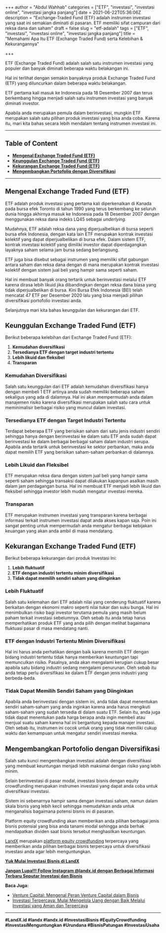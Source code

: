 +++
author = "Abdul Wahhab"
categories = ["ETF", "investasi", "investasi online", "investasi jangka panjang"]
date = 2021-06-22T05:36:06Z
description = "Exchange-Traded Fund (ETF) adalah instrumen investasi yang saat ini semakian diminati di pasaran. ETF memiliki sifat campuran dari reksa dana dan saham"
draft = false
slug = "etf-adalah"
tags = ["ETF", "investasi", "investasi online", "investasi jangka panjang"]
title = "Memahami Apa Itu ETF (Exchange Traded Fund) serta Kelebihan & Kekurangannya"

+++


ETF (Exchange Traded Fund) adalah salah satu instrumen investasi yang populer dan banyak diminati beberapa waktu belakangan ini.

Hal ini terlihat dengan semakin banyaknya produk Exchange Traded Fund (ETF) yang diluncurkan dalam beberapa waktu belakangan.

ETF pertama kali masuk ke Indonesia pada 18 Desember 2007 dan terus berkembang hingga menjadi salah satu instrumen investasi yang banyak diminati investor.

Apabila anda merupakan pemula dalam berinvestasi, mungkin ETF merupakan salah satu pilihan produk investasi yang bisa anda coba. Karena itu, mari kita bahas secara lebih mendalam tentang instrumen investasi ini.

---

## Table of Content

* **[Mengenal Exchange Traded Fund (ETF)](#mengenal-exchange-traded-fund-etf)**
* **[Keunggulan Exchange Traded Fund (ETF)](#keunggulan-exchange-traded-fund-etf)**
* **[Kekurangan Exchange Traded Fund (ETF)](#kekurangan-exchange-traded-fund-etf)**
* **[Mengembangkan Portofolio dengan Diversifikasi](#mengembangkan-portofolio-dengan-diversifikasi)**

---

## Mengenal Exchange Traded Fund (ETF)

ETF adalah produk investasi yang pertama kali diperkenalkan di Kanada pada bursa efek Toronto di tahun 1990 yang terus berkembang ke seluruh dunia hingga akhirnya masuk ke Indonesia pada 18 Desember 2007 dengan menggunakan reksa dana indeks LQ45 sebagai _underlying._ 

Mudahnya, ETF adalah reksa dana yang diperjualbelikan di bursa seperti bursa efek Indonesia, dengan kata lain ETF merupakan kontrak investasi kolektif yang dapat diperjualbelikan di bursa efek. Dalam sistem ETF, kontrak investasi kolektif yang dimiliki investor dapat diperdagangkan layaknya saham selama jam bursa sedang berlangsung.

ETF juga bisa disebut sebagai instrumen yang memiliki sifat gabungan antara saham dan reksa dana dengan di mana merupakan kontrak investasi kolektif dengan sistem jual beli yang hampir sama seperti saham.

Hal ini membuat banyak orang tertarik untuk berinvestasi melalui ETF karena dirasa lebih likuid jika dibandingkan dengan reksa dana biasa yang tidak diperjualbelikan di bursa. Kini Bursa Efek Indonesia (BEI) telah mencatat 47 ETF per Desember 2020 lalu yang bisa menjadi pilihan diversifikasi portofolio investasi anda.

Selanjutnya mari kita bahas keunggulan dan kekurangan dari ETF.

## Keunggulan Exchange Traded Fund (ETF)

Berikut beberapa kelebihan dari Exchange Traded Fund (ETF):

1. **Kemudahan diversifikasi**
2. **Tersedianya ETF dengan target industri tertentu**
3. **Lebih likuid dan fleksibel**
4. **Transparan**

### Kemudahan Diversifikasi

Salah satu keunggulan dari ETF adalah kemudahan diversifikasi hanya dengan membeli 1 ETF artinya anda sudah memiliki beberapa saham sekaligus yang ada di dalamnya. Hal ini akan mempermudah anda dalam manajemen risiko karena diversifikasi merupakan salah satu cara untuk meminimalisir berbagai risiko yang muncul dalam investasi.

### Tersedianya ETF dengan Target Industri Tertentu

Terdapat beberapa ETF yang berisikan saham dari satu jenis industri sendiri sehingga hanya dengan berinvestasi ke dalam satu ETF anda sudah dapat berinvestasi ke dalam berbagai berbagai saham dalam industri serupa. Apabila anda tertarik untuk berinvestasi ke sektor perbankan, maka anda dapat memilih ETF yang berisikan saham-saham perbankan di dalamnya.

### Lebih Likuid dan Fleksibel

ETF merupakan reksa dana dengan sistem jual beli yang hampir sama seperti saham sehingga transaksi dapat dilakukan kapanpun asalkan masih dalam jam perdagangan bursa. Hal ini membuat ETF menjadi lebih likuid dan fleksibel sehingga investor lebih mudah mengatur investasi mereka.

### Transparan

ETF merupakan instrumen investasi yang transparan karena berbagai informasi terkait instrumen investasi dapat anda akses kapan saja. Poin ini sangat penting untuk mempermudah anda mengatur berbagai kebijakan keuangan yang akan anda ambil di masa mendatang.

## Kekurangan Exchange Traded Fund (ETF)

Berikut beberapa kekurangan dari produk Investasi Ini:

1. **Lebih fluktuatif**
2. **ETF dengan industri tertentu minim diversifikasi**
3. **Tidak dapat memilih sendiri saham yang diinginkan**

### Lebih Fluktuatif

Salah satu kelemahan dari ETF adalah nilai yang cenderung fluktuatif karena berkaitan dengan ekonomi makro seperti nilai tukar dan suku bunga. Hal ini menimbulkan risiko bagi investor terutama pemula yang masih belum paham terkait investasi sebelumnya. Oleh sebab itu anda tetap harus memperhatikan produk ETF yang anda pilih dengan melihat bagaimana fluktuasi pasar di masa mendatang nanti.

### ETF dengan Industri Tertentu Minim Diversifikasi

Hal ini harus anda perhatikan dengan baik karena memilih ETF dengan bidang industri tertentu tidak hanya memberikan keuntungan tapi memunculkan risiko. Pasalnya, anda akan mengalami kerugian cukup besar apabila satu bidang industri sedang mengalami penurunan. Oleh sebab itu anda tetap perlu diversifikasi ke dalam ETF dengan jenis industri yang berbeda-beda.

### Tidak Dapat Memilih Sendiri Saham yang Diinginkan

Apabila anda berinvestasi dengan sistem ini, anda tidak dapat menentukan sendiri saham-saham yang anda inginkan karena anda harus mengikuti saham-saham yang sudah tersedia di dalam suatu ETF. Selain itu, anda juga tidak dapat menentukan pada harga berapa anda ingin membeli atau menjual suatu saham karena hal ini bergantung kepada manajer investasi. Oleh sebab itu, instrumen ini cocok untuk orang yang tidak memiliki cukup waktu dan kemampuan untuk mengatur sendiri investasi mereka.

## Mengembangkan Portofolio dengan Diversifikasi

Salah satu kunci mengembangkan investasi adalah dengan diversifikasi yang membuat keuntungan menjadi lebih maksimal dengan risiko yang lebih minim.

Selain berinvestasi di pasar modal, investasi bisnis dengan equity crowdfunding merupakan instrumen investasi yang dapat anda coba untuk diversifikasi investasi.

Sistem ini sebenarnya hampir sama dengan investasi saham, namun dalam skala bisnis yang lebih kecil sehingga memudahkan anda untuk menganalisis bagaimana potensi bisnis ini di pasaran.

Platform equity crowdfunding akan memberikan anda pilihan berbagai jenis bisnis potensial yang bisa anda tanami modal sehingga anda berhak mendapatkan dividen saat bisnis tersebut menghasilkan keuntungan.

[LandX](https://docs.google.com/spreadsheets/d/1D6tUyLGN8I9Cea83cPmrYOW1-y4JNH3a3Yb0yjHW6m4/edit?usp=sharing) merupakan [platform equity crowdfunding](https://landx.id/) terpercaya yang memberikan anda pilihan berbagai bisnis terpercaya untuk diversifikasi investasi anda agar lebih menguntungkan.

**[Yuk Mulai Investasi Bisnis di LandX](https://landx.id/)**

**[Jangan Lupa!!! Follow Instagram @landx.id dengan Berbagai Informasi Terbaru Seputar Investasi dan Bisnis](https://docs.google.com/spreadsheets/d/1D6tUyLGN8I9Cea83cPmrYOW1-y4JNH3a3Yb0yjHW6m4/edit?usp=sharing)**

**Baca Juga:**

* [Venture Capital: Mengenal Peran Venture Capital dalam Bisnis](https://landx.id/blog/venture-capital-adalah/)
* [Investasi Terpercaya: Mulai Mengelola Uang dengan Baik Melalui Investasi yang Aman dan Terpercaya](https://landx.id/blog/investasi-terpercaya/)

---

**#LandX.id    #landx     #landx.id    #InvestasiBisnis    #EquityCrowdfunding    #InvestasiMenguntungkan    #Urundana    #BisnisPatungan    #InvestasiUsaha**

